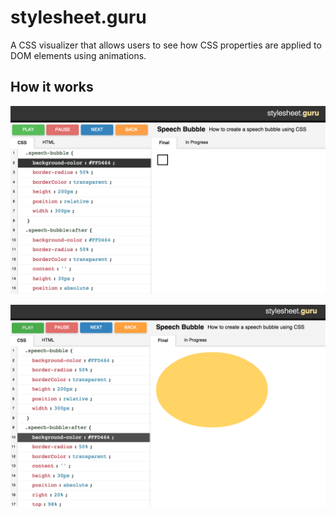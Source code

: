 stylesheet.guru
==================================

A CSS visualizer that allows users to see how CSS properties are applied to DOM elements using animations.

How it works
-------------

![On Demo Load](/screenshots/screenshot1.png?raw=true)

![In Progress](/screenshots/screenshot2.png?raw=true)
